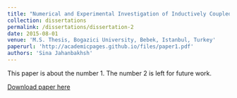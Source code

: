 ```yaml
---
title: "Numerical and Experimental Investigation of Inductively Coupled Plasma Cathode for Electric Propulsion Applications"
collection: dissertations
permalink: /dissertations/dissertation-2
date: 2015-08-01
venue: 'M.S. Thesis, Bogazici University, Bebek, Istanbul, Turkey'
paperurl: 'http://academicpages.github.io/files/paper1.pdf'
authors: 'Sina Jahanbakhsh'
---
```

This paper is about the number 1. The number 2 is left for future work.

[Download paper here](http://academicpages.github.io/files/paper1.pdf)